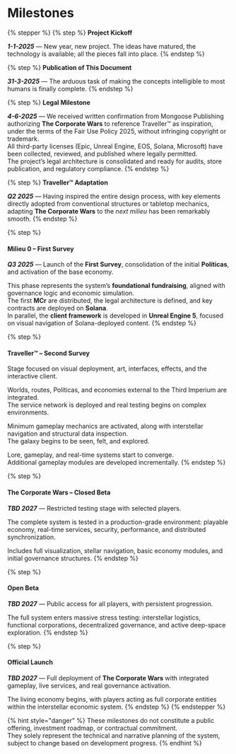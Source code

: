 # Milestones

{% stepper %}
{% step %}
**Project Kickoff**

_**1-1-2025**_ — New year, new project. The ideas have matured, the technology is available; all the pieces fall into place.
{% endstep %}

{% step %}
**Publication of This Document**

_**31-3-2025**_ — The arduous task of making the concepts intelligible to most humans is finally complete.
{% endstep %}

{% step %}
**Legal Milestone**

_**4-6-2025**_ — We received written confirmation from Mongoose Publishing authorizing **The Corporate Wars** to reference Traveller™ as inspiration, under the terms of the Fair Use Policy 2025, without infringing copyright or trademark.\
All third-party licenses (Epic, Unreal Engine, EOS, Solana, Microsoft) have been collected, reviewed, and published where legally permitted.\
The project’s legal architecture is consolidated and ready for audits, store publication, and regulatory compliance.
{% endstep %}

{% step %}
**Traveller™ Adaptation**

_**Q2 2025**_ — Having inspired the entire design process, with key elements directly adopted from conventional structures or tabletop mechanics, adapting **The Corporate Wars** to the _next milieu_ has been remarkably smooth.
{% endstep %}

{% step %}
#### **Milieu 0 – First Survey**

_**Q3 2025**_ — Launch of the **First Survey**, consolidation of the initial **Políticas**, and activation of the base economy.

This phase represents the system’s **foundational fundraising**, aligned with governance logic and economic simulation.\
The first **MCr** are distributed, the legal architecture is defined, and key contracts are deployed on **Solana**.\
In parallel, the **client framework** is developed in **Unreal Engine 5**, focused on visual navigation of Solana-deployed content.
{% endstep %}

{% step %}
#### **Traveller™ – Second Survey**

Stage focused on visual deployment, art, interfaces, effects, and the interactive client.

Worlds, routes, Políticas, and economies external to the Third Imperium are integrated.\
The service network is deployed and real testing begins on complex environments.

Minimum gameplay mechanics are activated, along with interstellar navigation and structural data inspection.\
The galaxy begins to be seen, felt, and explored.

Lore, gameplay, and real-time systems start to converge.\
Additional gameplay modules are developed incrementally.
{% endstep %}

{% step %}
#### **The Corporate Wars – Closed Beta**

_**TBD 2027**_ — Restricted testing stage with selected players.

The complete system is tested in a production-grade environment: playable economy, real-time services, security, performance, and distributed synchronization.

Includes full visualization, stellar navigation, basic economy modules, and initial governance structures.
{% endstep %}

{% step %}
#### **Open Beta**

_**TBD 2027**_ — Public access for all players, with persistent progression.

The full system enters massive stress testing: interstellar logistics, functional corporations, decentralized governance, and active deep-space exploration.
{% endstep %}

{% step %}
#### **Official Launch**

_**TBD 2027**_ — Full deployment of **The Corporate Wars** with integrated gameplay, live services, and real governance activation.

The living economy begins, with players acting as full corporate entities within the interstellar economic system.
{% endstep %}
{% endstepper %}

{% hint style="danger" %}
These milestones do not constitute a public offering, investment roadmap, or contractual commitment.\
They solely represent the technical and narrative planning of the system, subject to change based on development progress.
{% endhint %}
